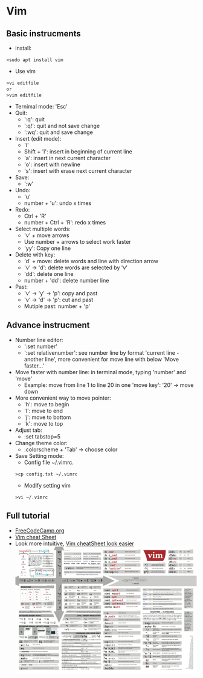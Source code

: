 # Vim
## Basic instrucments
* install:
```
>sudo apt install vim
```
* Use vim
```
>vi editfile
or
>vim editfile
```
* Ternimal mode: 'Esc'
* Quit: 
	* ':q': quit
	* ':q!': quit and not save change
	* ':wq': quit and save change
* Insert (edit mode):
	* 'i'
	* Shift + 'i': insert in beginning of current line
	* 'a': insert in next current character
	* 'o': insert with newline
	* 's': insert with erase next current character
* Save:
	* ':w'
* Undo:
	* 'u'
	* number + 'u': undo x times
* Redo:
	* Ctrl + 'R'
	* number + Ctrl + 'R': redo x times
* Select multiple words:
	* 'v' + move arrows
	* Use number + arrows to select work faster
	* 'yy': Copy one line
* Delete with key:
	* 'd' + move: delete words and line with direction arrow
	* 'v' -> 'd': delete words are selected by 'v'
	* 'dd': delete one line 
	* number + 'dd': delete number line
* Past:
	* 'v' -> 'y' -> 'p': copy and past
	* 'v' -> 'd' -> 'p': cut and past
	* Mutiple past: number + 'p'	
## Advance instrucment
* Number line editor:
	* ':set number'
	* ':set relativenumber': see number line by format 'current line - another line', more convenient for move line with below 'Move faster...'
* Move faster with number line: in terminal mode, typing 'number' and 'move'
	* Example: move from line 1 to line 20 in one 'move key': '20' -> move down
* More convenient way to move pointer:
	* 'h': move to begin
	* 'l': move to end
	* 'j': move to bottom
	* 'k': move to top
* Adjust tab:
	* :set tabstop=5
* Change theme color:
	* :colorscheme + 'Tab' -> choose color
* Save Setting mode:
	* Config file ~/.vimrc.
	```
	>cp config.txt ~/.vimrc
	```
	* Modify setting vim
	```
	>vi ~/.vimrc
	```
## Full tutorial
* [FreeCodeCamp.org](https://www.youtube.com/watch?v=RZ4p-saaQkc&list=LL&index=9&t=359s)
	<!-- Current 30:00 -->
* [Vim cheat Sheet](https://vim.rtorr.com/)
* Look more intuitive, [Vim cheatSheet look easier](https://devhints.io/vim)
	![](vim-cheatsheet.png)

